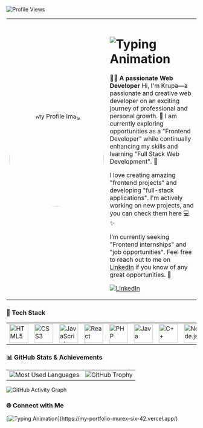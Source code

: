 ![Profile Views](https://komarev.com/ghpvc/?username=Krupa2205&color=blueviolet)





<div align="center">
  <!-- About Me Section -->
  <table>
    <tr>
      <!-- Profile Image on Left -->
      <td align="center" width="250">
        <img src="https://github.com/user-attachments/assets/99fc5ab4-0ac3-4bac-973d-1d1d28a47de2" alt="My Profile Image" width="250" style="border-radius: 50%;">
      </td>
      <!-- About Me with Typing Animation on Right -->
      <td align="left" valign="middle">
        <h1>
          <img src="https://readme-typing-svg.herokuapp.com?font=Fira+Code&size=24&pause=1000&color=B3C8CF&width=500&lines=Hi+there!+👋+I'm+Krupa.;A+Creative+Web+Developer.;Welcome+to+my+GitHub+Profile!" alt="Typing Animation">
        </h1>
        <p>
          👨‍💻 <strong>A passionate Web Developer</strong>
          Hi, I'm Krupa—a passionate and creative web developer on an exciting journey of professional and personal growth. 🌱 I am currently exploring opportunities as a "Frontend Developer" while continually enhancing my skills and learning "Full Stack Web Development". 🚀

I love creating amazing "frontend projects" and developing "full-stack applications". I'm actively working on new projects, and you can check them here 💻✨

I’m currently seeking "Frontend internships" and "job opportunities". Feel free to reach out to me on [LinkedIn](https://www.linkedin.com/in/kaklotar-k/) if you know of any great opportunities. 🙌
        </p>
        <p>
          <a href="https://www.linkedin.com/in/your-linkedin-profile/" target="_blank">
            <img src="https://img.shields.io/badge/-LinkedIn-blue?style=for-the-badge&logo=linkedin" alt="LinkedIn">
          </a>
        </p>
      </td>
    </tr>
  </table>
</div>





### 🌟 Tech Stack
<div align="center">
  <table>
    <tr>
      <td><img src="https://cdn.jsdelivr.net/gh/devicons/devicon/icons/html5/html5-original.svg" width="50" height="50" alt="HTML5"/></td>
      <td><img src="https://cdn.jsdelivr.net/gh/devicons/devicon/icons/css3/css3-original.svg" width="50" height="50" alt="CSS3"/></td>
      <td><img src="https://cdn.jsdelivr.net/gh/devicons/devicon/icons/javascript/javascript-original.svg" width="50" height="50" alt="JavaScript"/></td>
      <td><img src="https://cdn.jsdelivr.net/gh/devicons/devicon/icons/react/react-original.svg" width="50" height="50" alt="React"/></td>
      <td><img src="https://cdn.jsdelivr.net/gh/devicons/devicon/icons/php/php-original.svg" width="50" height="50" alt="PHP"/></td>
      <td><img src="https://cdn.jsdelivr.net/gh/devicons/devicon/icons/java/java-original.svg" width="50" height="50" alt="Java"/></td>
      <td><img src="https://cdn.jsdelivr.net/gh/devicons/devicon/icons/cplusplus/cplusplus-original.svg" width="50" height="50" alt="C++"/></td>
      <td><img src="https://cdn.jsdelivr.net/gh/devicons/devicon/icons/nodejs/nodejs-original.svg" width="50" height="50" alt="Node.js"/></td>
      <td><img src="https://cdn.jsdelivr.net/gh/devicons/devicon/icons/mongodb/mongodb-original.svg" width="50" height="50" alt="MongoDB"/></td>
      <td><img src="https://upload.wikimedia.org/wikipedia/commons/9/91/Octicons-mark-github.svg" width="50" height="50" alt="GitHub"/></td>
      <td><img src="https://cdn.jsdelivr.net/gh/devicons/devicon/icons/firebase/firebase-plain.svg" width="50" height="50" alt="Firebase"/></td>
      <td><img src="https://cdn.jsdelivr.net/gh/devicons/devicon/icons/express/express-original.svg" width="50" height="50" alt="Express.js"/></td>
      <td><img src="https://cdn.jsdelivr.net/gh/devicons/devicon/icons/tailwindcss/tailwindcss-original.svg" width="50" height="50" alt="Tailwind CSS"/></td>
    </tr>
    
      
    
  </table>
</div>






### 📊 GitHub Stats & Achievements

<table>
  <tr>
    <td align="center">
      <img src="https://github-readme-stats.vercel.app/api/top-langs/?username=Krupa2205&layout=compact&langs_count=8&theme=radical" alt="Most Used Languages"/>
    </td>
    <td align="center">
      <img src="https://github-profile-trophy.vercel.app/?username=Krupa2205&theme=radical&no-frame=true&margin-w=5&title=Stars,Followers,Repositories,Commits&column=4" alt="GitHub Trophy"/>
    </td>
  </tr>
</table>



![GitHub Activity Graph](https://github-readme-activity-graph.vercel.app/graph?username=Krupa2205&theme=react-dark&hide_border=true)




### 🌐 Connect with Me
[![Typing Animation](https://readme-typing-svg.herokuapp.com?font=Fira+Code&size=18&pause=1000&color=FF6347&width=435&lines=Click+Here+to+Visit+My+Portfolio!)](https://my-portfolio-murex-six-42.vercel.app/)








